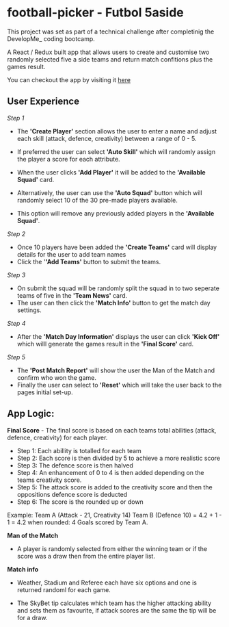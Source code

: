 # football-picker - Futbol 5aside

This project was set as part of a technical challenge after completinig the DevelopMe_ coding bootcamp.

A React / Redux built app that allows users to create and customise two randomly selected five a side teams and return match confitions plus the games result.

You can checkout the app by visiting it [here](https://bpdm88.github.io/football-picker/)

## User Experience

*Step 1*

- The **'Create Player'** section allows the user to enter a name and adjust each skill (attack, defence, creativity) between a range of 0 - 5. 
- If preferred the user can select **'Auto Skill'** which will randomly assign the player a score for each attribute.
- When the user clicks **'Add Player'** it will be added to the **'Available Squad'** card.

- Alternatively, the user can use the **'Auto Squad'** button which will randomly select 10 of the 30 pre-made players available. 
- This option will remove any previously added players in the **'Available Squad'**.

*Step 2*

- Once 10 players have been added the **'Create Teams'** card will display details for the user to add team names 
- Click the '**'Add Teams'** button to submit the teams.

*Step 3*

- On submit the squad will be randomly split the squad in to two seperate teams of five in the **'Team News'** card. 
- The user can then click the **'Match Info'** button to get the match day settings.

*Step 4* 

- After the **'Match Day Information'** displays the user can click **'Kick Off'** which willl generate the games result in the **'Final Score'** card.

*Step 5*

- The **'Post Match Report'** will show the user the Man of the Match and confirm who won the game.
- Finally the user can select to **'Reset'** which will take the user back to the pages initial set-up.

## App Logic:

**Final Score** - The final score is based on each teams total abilities (attack, defence, creativity) for each player. 

- Step 1: Each abillity is totalled for each team
- Step 2: Each score is then divided by 5 to achieve a more realistic score
- Step 3: The defence score is then halved
- Step 4: An enhancement of 0 to 4 is then added depending on the teams creativity score.
- Step 5: The attack score is added to the creativity score and then the oppositions defence score is deducted
- Step 6: The score is the rounded up or down

Example: Team A (Attack - 21, Creativity 14) Team B (Defence 10) = 4.2 + 1 - 1 = 4.2 when rounded: 4 Goals scored by Team A.

**Man of the Match** 

- A player is randomly selected from either the winning team or if the score was a draw then from the entire player list.

**Match info** 

- Weather, Stadium and Referee each have six options and one is returned randoml for each game. 

- The SkyBet tip calculates which team has the higher attacking ability and sets them as favourite, if attack scores are the same the tip will be for a draw. 
